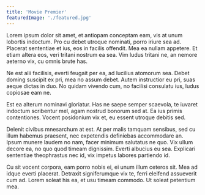 ```yaml
---
title: 'Movie Premier'
featuredImage: './featured.jpg'
---
```


Lorem ipsum dolor sit amet, et antiopam conceptam eam, vis at unum lobortis indoctum. Pro cu debet utroque nominati, porro iriure sea ad. Placerat sententiae et ius, eos in facilis offendit. Mea ea nullam appetere. Et etiam altera eos, veri tritani nostrum ea sea. Vim ludus tritani ne, an nemore aeterno vix, cu omnis brute has.

Ne est alii facilisis, everti feugait per ea, ad lucilius atomorum sea. Debet doming suscipit ex pri, mea no assum debet. Autem instructior eu pri, suas aeque dictas in duo. No quidam vivendo cum, no facilisi consulatu ius, ludus copiosae eam ne.

Est ea alterum nominavi gloriatur. Has ne saepe semper scaevola, te iuvaret indoctum scribentur mel, agam nostrud bonorum sed at. Ea ius primis contentiones. Vocent posidonium vix et, eu essent utroque debitis sed.

Delenit civibus mnesarchum at est. At per malis tamquam sensibus, sed cu illum habemus praesent, nec expetendis definiebas accommodare an. Ipsum munere laudem no nam, facer minimum salutatus ne quo. Vix ullum decore ea, no quo quod timeam dignissim. Everti albucius eu sea. Explicari sententiae theophrastus nec id, vix impetus labores partiendo id.

Cu sit vocent corpora, eam porro nobis ei, ei unum illum ceteros sit. Mea ad idque everti placerat. Detraxit signiferumque vix te, ferri eleifend assueverit cum ad. Lorem soleat his ea, et usu timeam commodo. Ut soleat petentium mea.
